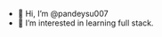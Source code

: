 - 👋 Hi, I’m @pandeysu007
- 👀 I’m interested in learning full stack.

<!---
pandeysu007/pandeysu007 is a ✨ special ✨ repository because its `README.md` (this file) appears on your GitHub profile.
You can click the Preview link to take a look at your changes.
--->
